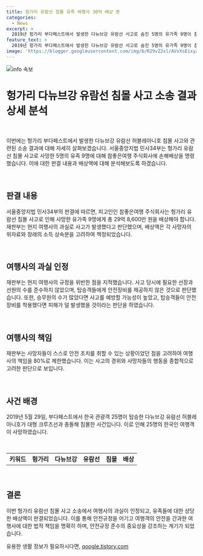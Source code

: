 ```yaml
---
title: 헝가리 유람선 침몰 유족 여행사 30억 배상 총
categories:
  - News
excerpt: >
  2019년 헝가리 부다페스트에서 발생한 다뉴브강 유람선 사고로 숨진 5명의 유가족 9명이 참좋은여행 주식회사에 손해배상 소송을 제기한 사건에서 법원은 29억 8,600만 원을 배상하라는 판결을 내렸습니다. 이는 현지 여행사의 과실이 사고를 일으켰다고 판단한 결과로, 피해를 입은 가족들에 대한 위자료 등을 고려한 결정입니다. 이에 대해 사건 당일의 기상 상황과 여행객들의 안전 조치 가능성 등을 고려해 여행사의 책임을 80%로 제한한 점도 언급되었습니다. 
feature_text: >
  2019년 헝가리 부다페스트에서 발생한 다뉴브강 유람선 사고로 숨진 5명의 유가족 9명이 참좋은여행 주식회사에 손해배상 소송을 제기한 사건에서 법원은 29억 8,600만 원을 배상하라는 판결을 내렸습니다. 이는 현지 여행사의 과실이 사고를 일으켰다고 판단한 결과로, 피해를 입은 가족들에 대한 위자료 등을 고려한 결정입니다. 이에 대해 사건 당일의 기상 상황과 여행객들의 안전 조치 가능성 등을 고려해 여행사의 책임을 80%로 제한한 점도 언급되었습니다. 
image: 'https://blogger.googleusercontent.com/img/b/R29vZ2xl/AVvXsEixyZcFfHzMRdzZMjFBmAUKJYCLCGyLL1o632UiGVXcaFdKo_bkvkuCioo0uUKlGfBVcT3P84aROyZIXSBEx3Aw5nCQ3pTgDom1WDC4m8eifvWiAmWEEVb4x6G_l8C0QH225ldMjyaFvpxGEBGNO37VmDTDMHGhJPq73UglMfDca1-0aw/s1600/blogspot.png'
---
```


<p><img src="https://blogger.googleusercontent.com/img/b/R29vZ2xl/AVvXsEixyZcFfHzMRdzZMjFBmAUKJYCLCGyLL1o632UiGVXcaFdKo_bkvkuCioo0uUKlGfBVcT3P84aROyZIXSBEx3Aw5nCQ3pTgDom1WDC4m8eifvWiAmWEEVb4x6G_l8C0QH225ldMjyaFvpxGEBGNO37VmDTDMHGhJPq73UglMfDca1-0aw/s1600/blogspot.png" alt="info 속보" /></p>

<h1>헝가리 다뉴브강 유람선 침몰 사고 소송 결과 상세 분석</h1>

<p data-ke-size="size16">&nbsp;</p>

<p>이번에는 헝가리 부다페스트에서 발생한 다뉴브강 유람선 허블레아니호 침몰 사고와 관련된 소송 결과에 대해 자세히 살펴보겠습니다. 서울중앙지법 민사34부는 헝가리 유람선 침몰 사고로 사망한 5명의 유족 9명에 대해 참좋은여행 주식회사에 손해배상을 명령했습니다. 이에 대한 판결 내용과 배상액에 대해 분석해보도록 하겠습니다.</p>

<p data-ke-size="size16">&nbsp;</p>

<h2 data-ke-size="size26">판결 내용</h2>

<p data-ke-size="size16">서울중앙지법 민사34부의 판결에 따르면, 피고인인 참좋은여행 주식회사는 헝가리 유람선 침몰 사고로 인해 사망한 유가족 9명에게 총 29억 8,600만 원을 배상해야 합니다. 재판부는 현지 여행사의 과실로 사고가 발생했다고 판단했으며, 배상액은 각 사망자의 위자료와 장래의 소득 상속분을 고려하여 책정되었습니다.</p>

<p data-ke-size="size16">&nbsp;</p>

<h2 data-ke-size="size26">여행사의 과실 인정</h2>

<p data-ke-size="size16">재판부는 현지 여행사의 규정을 위반한 점을 지적했습니다. 사고 당시에 필요한 선장과 선원의 수를 준수하지 않았으며, 탑승객들에게 안전장비를 제공하지 않은 것으로 판단했습니다. 또한, 승무원의 수가 많았다면 사고를 예방할 가능성이 높았고, 탑승객들이 안전장비를 착용했다면 피해가 덜 발생했을 것이라는 판단을 하였습니다.</p>

<p data-ke-size="size16">&nbsp;</p>

<h2 data-ke-size="size26">여행사의 책임</h2>

<p data-ke-size="size16">재판부는 사망자들이 스스로 안전 조치를 취할 수 있는 상황이었던 점을 고려하여 여행사의 책임을 80%로 제한했습니다. 이는 사고의 경위와 사망자들의 행동을 종합적으로 고려한 판단으로 보입니다.</p>

<p data-ke-size="size16">&nbsp;</p>

<h2 data-ke-size="size26">사건 배경</h2>

<p data-ke-size="size16">2019년 5월 29일, 부다페스트에서 한국 관광객 25명이 탑승한 다뉴브강 유람선 허블레아니호가 대형 크루즈선과 충돌해 침몰한 사건입니다. 이로 인해 25명의 한국인 여행객이 사망하였습니다.</p>

<p data-ke-size="size16">&nbsp;</p>

<table>
    <tbody>
        <tr>
            <td style="text-align: center; height: 17px;"><b>키워드</b></td>
            <td style="text-align: center; height: 17px;"><b>헝가리</b></td>
            <td style="text-align: center; height: 17px;"><b>다뉴브강</b></td>
            <td style="text-align: center; height: 17px;"><b>유람선</b></td>
            <td style="text-align: center; height: 17px;"><b>침몰</b></td>
            <td style="text-align: center; height: 17px;"><b>배상</b></td>
        </tr>
    </tbody>
</table>

<p data-ke-size="size16">&nbsp;</p>

<h2 data-ke-size="size26">결론</h2>

<p data-ke-size="size16">이번 헝가리 유람선 침몰 사고 소송에서 여행사의 과실이 인정되고, 유족들에 대한 상당한 배상액이 판결되었습니다. 이를 통해 안전규정을 어기고 여행객의 안전을 간과한 여행사에 대한 법적 책임을 명확히 하며, 안전규정 준수의 중요성을 강조하는 계기가 되었습니다.</p>
유용한 생활 정보가 필요하시다면, <a href="https://qoogle.tistory.com" rel="dofollow">qoogle.tistory.com</a>


